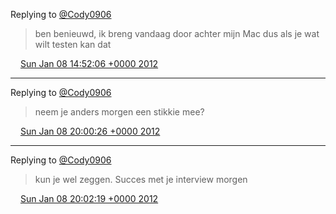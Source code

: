 Replying to [@Cody0906](https://twitter.com/@Cody0906/status/155661015399403520)

> ben benieuwd, ik breng vandaag door achter mijn Mac dus als je wat wilt testen kan dat

<img src="../../media/tweet.ico" width="12" /> [Sun Jan 08 14:52:06 +0000 2012](https://twitter.com/DromerDenker/status/156025390337490944)

----

Replying to [@Cody0906](https://twitter.com/@Cody0906/status/155661015399403520)

> neem je anders morgen een stikkie mee?

<img src="../../media/tweet.ico" width="12" /> [Sun Jan 08 20:00:26 +0000 2012](https://twitter.com/DromerDenker/status/156102985531932673)

----

Replying to [@Cody0906](https://twitter.com/@Cody0906/status/156103373031088129)

> kun je wel zeggen\. Succes met je interview morgen

<img src="../../media/tweet.ico" width="12" /> [Sun Jan 08 20:02:19 +0000 2012](https://twitter.com/DromerDenker/status/156103458297094145)